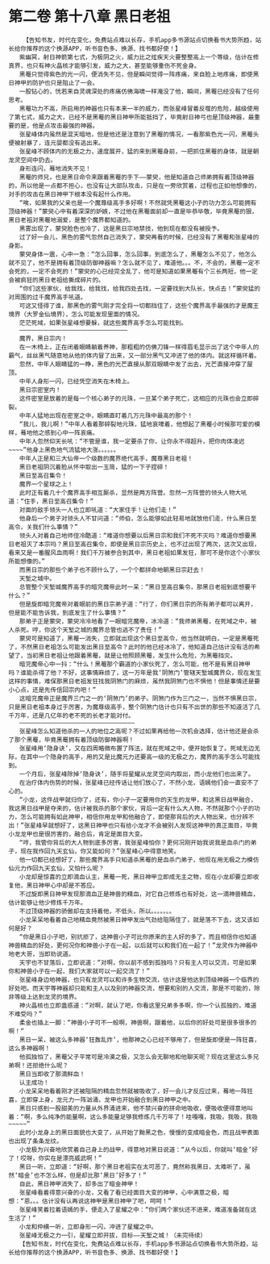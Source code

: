 # 第二卷 第十八章 黑日老祖
        【告知书友，时代在变化，免费站点难以长存，手机app多书源站点切换看书大势所趋，站长给你推荐的这个换源APP，听书音色多、换源、找书都好使！】
       紫幽冥，射日神箭第七式，为极阴之火，威力比之炫疾天火要整整高上一个等级，估计在修真界，也只有神火晶核才能够引发，威力之大，甚至能够重伤不死金身。
       黑罨只觉得紫色的光一闪，便消失不见，但是瞬间觉得一阵疼痛，来自脸上地疼痛，即使黑日神甲的防护也只是阻止了一会。
       一股钻心的，恍若来自灵魂深处的疼痛仿佛海啸一样淹没了他，瞬间，黑罨已经没有了任何思考。
       黑罨功力不高，所启用的神器也只有本来一半的威力，而张星峰冒着反噬的危险，越级使用了第七式，威力之大，已经不是黑罨的黑日神甲所能抵挡了，毕竟射日神弓也是顶级神器，最重要的是，他是点攻击最强的神器。
       张星峰体内虽然是混天暗地，但是他还是注意到了黑罨的情况，一看那紫色光一闪，黑罨头便被射暴了，连元婴都没有逃出来。
       张星峰不顾体内的无极之力，速度展开，猛的来到黑罨身前，一把抓住黑罨的身体，就是朝龙灵空间中扔去。
       身形连闪，蓦地消失不见！
       黑罨的师兄，也是黑日命令来跟着黑罨的手下——蒙臾，他是知道自己师弟拥有着顶级神器的，所以他是一点都不担心，也没有让大部队攻击，只是在一旁欣赏着，过程也正如他想像的，对手的攻击在黑日神甲下根本没有起什么作用。
       “唉，如果我的父亲也是一个魔尊级高手多好啊！不然就凭黑罨这小子的功力怎么可能拥有顶级神器！”蒙臾心中有着深深的妒嫉，不过他在黑罨面前却一直是毕恭毕敬，毕竟黑罨的狠，黑日老祖对黑罨地溺爱，是整个魔界都知道的。
       黑雾出现了，蒙臾脸色也冷了，这是黑日宗地禁技，他到现在都没有被授予。
       过了好一会儿，黑色的雾气忽然自己消失了，蒙臾再看的时候，已经没有了黑罨和张星峰的身影。
       蒙臾身体一震，心中一急：“怎么回事，怎么回事，到底怎么了，黑罨怎么不见了，他怎么就不见了，他不是拥有着顶级防御神器嘛？怎么就不见了，难道他。。。不，不会的，黑罨一定不会死的，一定不会死的！”蒙臾的心已经完全乱了，他可是知道如果黑罨有个三长两短，他一定会被疯狂的黑日老祖给撕成碎片的。
       “你们这些家伙，给我找，给我找，给我四处去找，一定要找到大队长，快点去！”蒙臾猛的对周围的过千魔界高手吼道。
       可这又怪得了谁，那黑色的雾气刚才完全将一切都挡住了，这些个魔界高手最强的才是魔王境界（大罗金仙境界），怎么可能发现里面的情况。
       茫茫死域，如果张星峰想要躲，就这些魔界高手怎么可能找到。
       ——————————————————————————————
       魔界，黑日宗内！
       在一木椅上，正在闭着眼睛躺着养神，那粗粗的仿佛刀锋一样得眉毛显示出了这个中年人的霸气，丝丝黑气随意地从他的体内冒了出来，又一部分黑气又冲进了他的体内。就这样循环着。
       忽然，中年人眼睛猛的一睁，黑色的光芒直接从那双眼睛中发了出去，光芒直接冲穿了屋顶。
       中年人身形一闪，已经凭空消失在木椅上。
       黑日宗密室内！
       这件密室是放着的是每一个核心弟子的元珠，一旦某个弟子死亡，这相应的元珠也会立即碎裂。
       中年人猛地出现在密室之中，眼睛直盯着几万元珠中最高的那个！
       “我儿，我儿啊！”中年人看着那碎裂地元珠，猛地哀嚎着，他想起了黑罨小时候那可爱的模样，蓦地他之感到心中一阵哀痛。
       中年人忽然仰天长吼：“不管是谁，我一定要杀了你，让你永不得超升，把你肉体凌迟~~~~”他身上黑色地气流猛地大涨。。。。。。
       中年人正是和三大仙帝一个级数的魔界绝代高手，魔尊黑日老祖！
       黑日老祖阴沉着脸从怀中取出一玉简，猛的一下子捏碎！
       黑日至高召集令！
       魔界一个星球之上！
       此时正有着几十个魔界高手相互厮杀，显然是两方阵营。忽然一方阵营的领头人物大吼道：“住手，黑日至高召集令！”
       对面的敌手领头一人也立即吼道：“大家住手！让他们走！”
       他身后一个男子对领头人不甘问道：“师伯，怎么能够如此轻易地就放他们走，什么黑日至高令，关我们什么事情？”
       领头人对着自己地师侄冷酷道：“难道你想要以后黑日宗和我们不死不灭吗？难道你想要黑日老祖灭了本宗吗？黑日至高召集令，即使是黑日宗历史上，也不过出现了两次，这次又出现，看来又是一番腥风血雨啊！我们千万被参合到其中，黑日老祖如果发狂，那可不是你这个小家伙所能想像的。”
       而黑日宗的那些个弟子也不顾什么了，一个个都拼命地朝黑日宗赶去！
       天堑之城中。
       总管整个天堑城魔界高手的暗兖魔帝此时一呆：“黑日至高召集令，那黑日老祖到底想要干什么？”
       但是旋即暗兖魔帝对着眼前的黑日宗弟子道：“行了，你们黑日宗的所有弟子都可以离开，但是能不能告诉我，到底发生了什么事情？”
       那弟子正是蒙臾，蒙臾冷冷地看了一眼暗兖魔帝，冰冷道：“我师弟黑罨，在死域之中，被人杀死。哼，你这个天堑之城的魔界总管也逃不了责任！”
       蒙臾可是知道了，黑罨一消失，立即就出现这个黑日至高令，他当然就明白，一定是黑罨死了，不然黑日老祖怎么可能发出黑日至高令？此时的他已经冰冷了，他知道自己估计没有活的希望了，当初黑日老祖让他跟着黑罨，就是让他照顾黑罨，发生什么危险，为黑罨挡灾。
       暗兖魔帝心中一抖：“什么！黑罨那个霸道的小家伙死了，怎么可能，他不是有黑日神甲吗？谁能杀得了他？不好，这事情麻烦了，这一万年是我‘阴煞门’管辖天堑城魔界众，现在发生这样的事情，难保那黑日老祖发狂找我阴煞门的麻烦，虽然我阴煞门也不惧他！但是事情还是要小心点，还是先传信回宗内吧！”
       这暗兖魔帝正是魔界三门之一的‘阴煞门’的弟子。阴煞门作为三门之一，当然不惧黑日宗，只是黑日老祖本身过于厉害，为魔尊级高手，整个阴煞门估计也只有不出世的那些不知道活了几千万年，还是几亿年的老不死的长老才能对付。
       ————————————————————————————————
       张星峰怎么知道他杀的一人的地位之高呢？不过如果再给他一次机会选择，估计他还是会杀了那个黑罨，毕竟黑罨拥有着顶级防御神器啊！
       张星峰用‘隐身诀’，又在四周略微布置了阵法，就在死域之中，便开始恢复了。死域无边无际，在其中一个隐身的高手，用的又是比魔元力还要高一级的无极之力，魔界的高手怎么可能找到。
       一个月后，张星峰除掉‘隐身诀’，随手将星耀从龙灵空间内取出，而小龙他们也出来了。
       在治疗体内伤势的时候，张星峰已经传话让他们放心了，不然小龙，语嫣他们会一直安不了心的。
       “小龙，这件战甲就归你了，还有，你小子一定要用你的天生的龙甲，和这黑日战甲融合，我这黑日战甲是夺来的，估计被我杀的那个家伙，背后一定有什么大人物，不然就那个小子的功力，怎么可能拥有如此神甲，相信你用龙甲和他融合了，即使那背后的大人物出来，也分辨不出！”张星峰早就想好了，这黑日神甲也只有给小龙才不会被别人发现这神甲的真正面目，毕竟小龙龙甲也是很厉害的，融合后，肯定是面目大变。
       “哼，我管你背后的大人物到底多厉害，我张星峰怕你？更何况刚开始我说我是血杀门的弟子，现在我作回九天玄仙，你又能如何？”张星峰心中得意地笑。
       他一切都已经想好了，那些魔界高手只知道杀黑罨的是血杀门弟子，他现在用无极之力模仿仙元力作回九天玄仙，又怕什么呢？
       小龙却是惊喜的立即滴血认主，黑罨一死，黑日神甲立即成无主之物，现在小龙却要立即收复他，黑日神甲心中却是不答应。
       不过旋即黑日神甲发现那滴血正是神兽的精血，对它自己修炼也有好处，这一滴神兽精血，估计能够让他少修炼千万年。
       不过顶级神器的骄傲却在支持着他，不低头，所以。。。。。。。
       小龙呆呆地看着自己地精血竟然被黑日神甲发出气劲给阻隔住了，就是落不下去，这又该如何是好？
       “你是黑日小子吧，别抗拒了，这神兽小子可比你原来的主人好的多了，而且相信你也知道神兽精血的好处，更何况你和神兽小子在一起，以后就可以和我们在一起了！”龙灵作为神器中地老大哥，当即劝说道。
       天宇也不甘落后，立即说道：“对啊，你以前不感到孤独吗？只有主人可以交流，可是如果你和神兽小子在一起，我们大家就可以一起交流了！”
       张星峰身边地神器，也只有龙灵可以和许多生物交流，估计这是他达到顶级神器一个临界的好处吧。而天宇等神器却只能和主人以及别的神器交流，想要和别的人交流，那是不可能的，除非等级上达到龙灵的境界。
       神火晶核也立即蛊惑道：“对啊，就认了吧，你看这里兄弟多多啊，你一个认孤独的，难道不难受吗？”
       柔金也插上一脚：“神兽小子可不一般啊，神兽啊，跟着他，以后你的好处可是很多很多的啊！”
       黑日一呆，被这么多神器‘狂轰乱炸’，他那神之心已经不够用了，但是旋即便是一阵狂喜，这么多神器啊！
       他孤独怕了，黑罨父子平常可是冷漠之极，又怎么会无聊地和他聊天呢？现在这里这么多兄弟啊！还拒绝什么呢？
       黑日当即收了那滴鲜血！
       认主成功！
       小龙呆呆地看着刚才还被阻隔的精血忽然就被吸收了，好一会儿才反应过来，蓦地一阵狂喜，立即穿上身，龙元力一阵汹涌，龙甲也开始融合到黑日神甲之中。
       黑日只感到一股甜美的力量从外界涌进来，他不禁兴奋的拼命地吸收，便吸收便得意地叫着：“啊，多么纯净的能量啊，这么多能量足够我修炼几千万年了！哇嘎嘎，我吸，我吸，我吸~~~~~”
       此时小龙身上的黑日面貌也大变了，从开始了黝黑之色，慢慢的变成暗金色，而且战甲表面也出现了条条龙纹。
       小龙极为兴奋地欣赏着自己身上的战甲，得意地对黑日说道：“从今以后，你就叫‘暗金’好了！哎呀，你实在是漂亮威武啊！”
       黑日一听，立即道：“好啊，那个黑日老祖实在太可恶了，竟然称我黑日，太难听了，虽然‘暗金’也不怎么样，但是却比那‘黑日’好多了！”
       自此，黑日神甲消失了，却多出了暗金神甲！
       张星峰看着得意兴奋的小龙，又看了看已经面目大变的神甲，心中满意之极，暗想：“恩。。。估计没有认再说这神甲是黑日神甲了吧，呵呵！”
       张星峰笑着拉着语嫣的手，便走入了星耀之中：“你们两个家伙还不进来，难道准备就在这生活了！”
       小龙和仲横一听，立即身形一闪，冲进了星耀之中。
       张星峰无极之力一引，星耀立即开拔，目标——天堑之城！（未完待续）
       【告知书友，时代在变化，免费站点难以长存，手机app多书源站点切换看书大势所趋，站长给你推荐的这个换源APP，听书音色多、换源、找书都好使！】